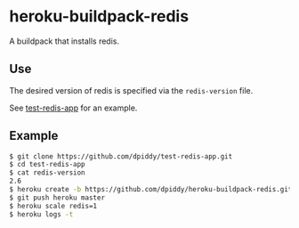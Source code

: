 # heroku-buildpack-redis

A buildpack that installs redis.

## Use

The desired version of redis is specified via the `redis-version` file.

See [test-redis-app](https://github.com/dpiddy/test-redis-app) for an example.

## Example

```bash
$ git clone https://github.com/dpiddy/test-redis-app.git
$ cd test-redis-app
$ cat redis-version
2.6
$ heroku create -b https://github.com/dpiddy/heroku-buildpack-redis.git
$ git push heroku master
$ heroku scale redis=1
$ heroku logs -t
```
